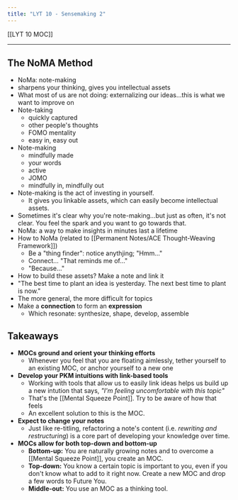 ```yaml
---
title: "LYT 10 - Sensemaking 2"
---
```


[[LYT 10 MOC]]

---

## The NoMA Method
- NoMa: note-making
- sharpens your thinking, gives you intellectual assets
- What most of us are not doing: externalizing our ideas...this is what we want to improve on
- Note-taking
	- quickly captured
	- other people's thoughts
	- FOMO mentality
	- easy in, easy out
- Note-making
	- mindfully made 
	- your words
	- active
	- JOMO
	- mindfully in, mindfully out
- Note-making is the act of investing in yourself.
	- It gives you linkable assets, which can easily become intellectual assets.
- Sometimes it's clear why you're note-making...but just as often, it's not clear. You feel the spark and you want to go towards that.
- NoMa: a way to make insights in minutes last a lifetime
- How to NoMa (related to [[Permanent Notes/ACE Thought-Weaving Framework]])
	- Be a "thing finder": notice anythjing; "Hmm..."
	- Connect... "That reminds me of..."
	- "Because..."
- How to build these assets? Make a note and link it
- "The best time to plant an idea is yesterday. The next best time to plant is now."
- The more general, the more difficult for topics
- Make a **connection** to form an **expression**
	- Which resonate: synthesize, shape, develop, assemble

## Takeaways
- **MOCs ground and orient your thinking efforts**
	- Whenever you feel that you are floating aimlessly, tether yourself to an existing MOC, or anchor yourself to a new one
- **Develop your PKM intuitions with link-based tools**
	- Working with tools that allow us to easily link ideas helps us build up a new intution that says, *"I'm feeling uncomfortable with this topic"*
	- That's the [[Mental Squeeze Point]]. Try to be aware of how that feels
	- An excellent solution to this is the MOC.
- **Expect to change your notes**
	- Just like re-titling, refactoring a note's content (i.e. *rewriting and restructuring*) is a core part of developing your knowledge over time.
- **MOCs allow for both top-down and bottom-up**
	- **Bottom-up:** You are naturally growing notes and to overcome a [[Mental Squeeze Point]], you create an MOC.
	- **Top-down:** You know a certain topic is important to you, even if you don't know what to add to it right now. Create a new MOC and drop a few words to Future You.
	- **Middle-out:** You use an MOC as a thinking tool.
